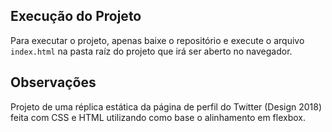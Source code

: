 ## Execução do Projeto

Para executar o projeto, apenas baixe o repositório e execute o arquivo ```index.html``` na pasta raíz do projeto que irá ser aberto no navegador.

## Observações

Projeto de uma réplica estática da página de perfil do Twitter (Design 2018) feita com CSS e HTML utilizando como base o alinhamento em flexbox.
